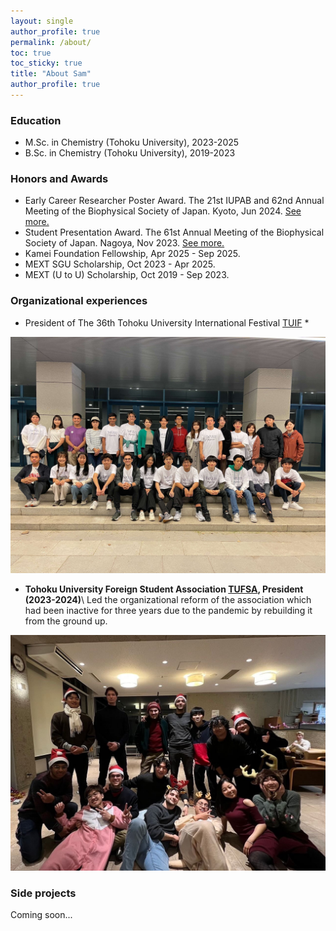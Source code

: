 ```yaml
---
layout: single
author_profile: true
permalink: /about/
toc: true
toc_sticky: true
title: "About Sam"
author_profile: true
---
```

### Education
* M.Sc. in Chemistry (Tohoku University), 2023-2025
* B.Sc. in Chemistry (Tohoku University), 2019-2023

### Honors and Awards
* Early Career Researcher Poster Award. The 21st IUPAB and 62nd Annual Meeting of the Biophysical Society of Japan. Kyoto, Jun 2024. [See more.](https://www2.tagen.tohoku.ac.jp/lab/news_award/20240717/)
* Student Presentation Award. The 61st Annual Meeting of the Biophysical Society of Japan. Nagoya, Nov 2023. [See more.](https://www.biophys.jp/ann/ann01_13.html)
* Kamei Foundation Fellowship, Apr 2025 - Sep 2025.
* MEXT SGU Scholarship, Oct 2023 - Apr 2025.
* MEXT (U to U) Scholarship, Oct 2019 - Sep 2023.

### Organizational experiences
* President of The 36th Tohoku University International Festival [TUIF](https://www.tufsa.net/tuif2023/dashboard)
    * 

![image tooltip here](/assets/images/about/tuif_members.jpg)

* **Tohoku University Foreign Student Association [TUFSA](https://www.tufsa.net/), President (2023-2024)**\\
Led the organizational reform of the association which had been inactive for three years due to the pandemic by rebuilding it from the ground up.

![image tooltip here](/assets/images/about/tufsa_members.jpg)

### Side projects
Coming soon...